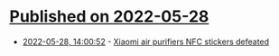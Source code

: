 # [Published on 2022-05-28](index.md)

* [2022-05-28, 14:00:52](https://news.ycombinator.com/item?id=31540394) - [Xiaomi air purifiers NFC stickers defeated](https://www.flamingo-tech.nl/2022/05/27/this-is-how-they-do-it/)
